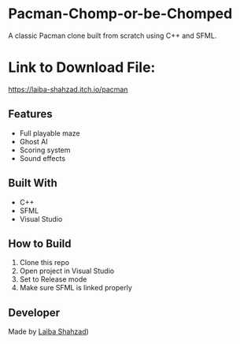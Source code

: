 # Pacman-Chomp-or-be-Chomped
A classic Pacman clone built from scratch using C++ and SFML.

# Link to Download File:
https://laiba-shahzad.itch.io/pacman

## Features
- Full playable maze
- Ghost AI
- Scoring system
- Sound effects

## Built With
- C++
- SFML
- Visual Studio

## How to Build
1. Clone this repo
2. Open project in Visual Studio
3. Set to Release mode
4. Make sure SFML is linked properly

## Developer
Made by [Laiba Shahzad](https://www.linkedin.com/in/laiba-shahzad-8a41462bb/))
